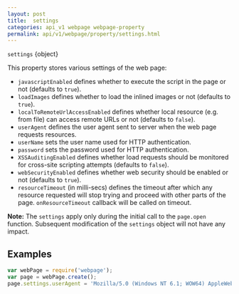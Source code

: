 ```yaml
---
layout: post
title:  settings
categories: api_v1 webpage webpage-property
permalink: api/v1/webpage/property/settings.html
---
```


`settings` {object}

This property stores various settings of the web page:

* `javascriptEnabled` defines whether to execute the script in the page or not (defaults to `true`).
* `loadImages` defines whether to load the inlined images or not (defaults to `true`).
* `localToRemoteUrlAccessEnabled` defines whether local resource (e.g. from file) can access remote URLs or not (defaults to `false`).
* `userAgent` defines the user agent sent to server when the web page requests resources.
* `userName` sets the user name used for HTTP authentication.
* `password` sets the password used for HTTP authentication.
* `XSSAuditingEnabled` defines whether load requests should be monitored for cross-site scripting attempts (defaults to `false`).
* `webSecurityEnabled` defines whether web security should be enabled or not (defaults to `true`).
* `resourceTimeout` (in milli-secs) defines the timeout after which any resource requested will stop trying and proceed with other parts of the page. `onResourceTimeout` callback will be called on timeout.

**Note:** The `settings` apply only during the initial call to the `page.open` function. Subsequent modification of the `settings` object will not have any impact.

## Examples

```javascript
var webPage = require('webpage');
var page = webPage.create();
page.settings.userAgent = 'Mozilla/5.0 (Windows NT 6.1; WOW64) AppleWebKit/537.36 (KHTML, like Gecko) Chrome/37.0.2062.120 Safari/537.36';







